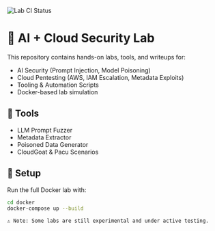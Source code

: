 ![Lab CI Status](https://github.com/shahabbaloch101/ai-cloud-security-lab/actions/workflows/lab-check.yml/badge.svg)

# 🧠 AI + Cloud Security Lab

This repository contains hands-on labs, tools, and writeups for:

- AI Security (Prompt Injection, Model Poisoning)
- Cloud Pentesting (AWS, IAM Escalation, Metadata Exploits)
- Tooling & Automation Scripts
- Docker-based lab simulation

## 🔧 Tools
- LLM Prompt Fuzzer
- Metadata Extractor
- Poisoned Data Generator
- CloudGoat & Pacu Scenarios

## 🚀 Setup
Run the full Docker lab with:
```bash
cd docker
docker-compose up --build

⚠️ Note: Some labs are still experimental and under active testing.
